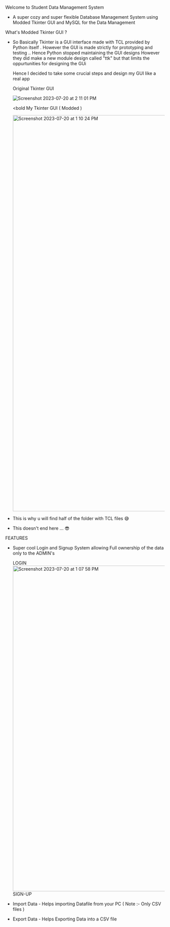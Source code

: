 Welcome to <bold>Student Data Management System</bold>

- A super cozy and super flexible Database Management System using Modded Tkinter GUI and MySQL for the Data Management

<bold> What's Modded Tkinter GUI ? </bold> 
- So Basically Tkinter is a GUI interface made with TCL provided by Python itself .
  However the GUI is made strictly for prototyping and testing .. Hence Python stopped maintaining the GUI designs
  However they did make a new module design called "ttk" but that limits the oppurtunities for designing the GUi

  Hence I decided to take some crucial steps and design my GUI like a real app


  <bold> Original Tkinter GUI </bold>

  ![Screenshot 2023-07-20 at 2 11 01 PM](https://github.com/InsaneCoder789/Student-Database-Manager/assets/83532283/dff6bffe-60cd-4b06-bbfd-22439da5cc0d)

  <bold My Tkinter GUI ( Modded ) </bold>

  <img width="1254" alt="Screenshot 2023-07-20 at 1 10 24 PM" src="https://github.com/InsaneCoder789/Student-Database-Manager/assets/83532283/7286dc0c-e957-4546-a6a2-846e439ca647">
- This is why u will find half of the folder with TCL files 😅

- This doesn't end here ... 😎


<bold> FEATURES </bold>
 - Super cool Login and Signup System allowing Full ownership of the data only to the ADMIN's

   <bold>LOGIN</bold>
   <img width="1031" alt="Screenshot 2023-07-20 at 1 07 58 PM" src="https://github.com/InsaneCoder789/Student-Database-Manager/assets/83532283/b200af3e-857b-4b47-8116-c031969617fe">
   <bold>SIGN-UP</bold>
   


   
 - Import Data - Helps importing Datafile from your PC ( Note :- Only CSV files )
 - Export Data - Helps Exporting Data into a CSV file 




